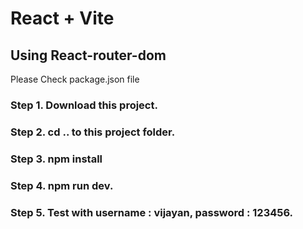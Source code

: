 # React + Vite
## Using React-router-dom

Please Check package.json file

### Step 1. Download this project.
### Step 2. cd .. to this project folder.
### Step 3. npm install
### Step 4. npm run dev.
### Step 5. Test with username : vijayan, password : 123456.

